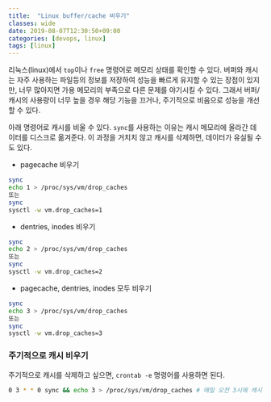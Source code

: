 ```yaml
---
title:  "Linux buffer/cache 비우기"
classes: wide
date: 2019-08-07T12:30:50+09:00
categories: [devops, linux]
tags: [linux]
---
```



리눅스(linux)에서 `top`이나 `free` 명령어로 메모리 상태를 확인할 수 있다.
버퍼와 캐시는 자주 사용하는 파일등의 정보를 저장하여 성능을 빠르게 유지할 수 있는 장점이 있지만, 너무 많아지면 가용 메모리의 부족으로 다른 문제를 야기시킬 수 있다.
그래서 버퍼/캐시의 사용량이 너무 높을 경우 해당 기능을 끄거나, 주기적으로 비움으로 성능을 개선할 수 있다.

아래 명령어로 캐시를 비울 수 있다.
`sync`를 사용하는 이유는 캐시 메모리에 올라간 데이터를 디스크로 옮겨준다. 이 과정을 거치치 않고 캐시를 삭제하면, 데이터가 유실될 수도 있다.


- pagecache 비우기
```bash
sync
echo 1 > /proc/sys/vm/drop_caches
또는
sync
sysctl -w vm.drop_caches=1
```

- dentries, inodes 비우기
```bash
sync
echo 2 > /proc/sys/vm/drop_caches
또는
sync
sysctl -w vm.drop_caches=2
```

- pagecache, dentries, inodes 모두 비우기
```bash
sync
echo 3 > /proc/sys/vm/drop_caches
또는
sync
sysctl -w vm.drop_caches=3
```


### 주기적으로 캐시 비우기
주기적으로 캐시를 삭제하고 싶으면, `crontab -e` 명령어를 사용하면 된다.
```bash
0 3 * * 0 sync && echo 3 > /proc/sys/vm/drop_caches # 매일 오전 3시에 캐시 비우기
```
